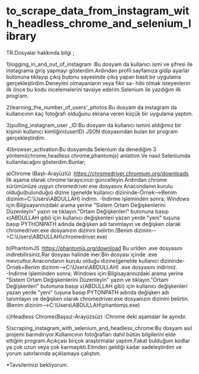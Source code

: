 # to_scrape_data_from_instagram_with_headless_chrome_and_selenium_library


TR:Dosyalar hakkında bilgi ;

1)logging_in_and_out_of_instagram :Bu dosyam da kullanıcı ismi ve şifresi ile instagrama giriş yapmayı gösterdim.Ardından profil sayfamıza
gidip ayarlar butonuna tıklayıp çıkış butonu sayesinde çıkış yapan basit bir uygulama gerçekleştirdim.Deneyimi olmayanların veya fikir sa-
hibi olmak isteyenlerin ilk önce bu kodu incelemelerini tavsiye ederim.Selenium ile yazdığım ilk program.

2)learning_the_number_of_users'_photos:Bu dosyam da instagram da kullanıcının kaç fotoğrafı olduğunu ekrana veren küçük bir uygulama yaptım.

3)pulling_instagram_user _ID:Bu dosyam da kullanıcı ismini aldığımız bir kişinin kullanıcı kimliğini(userID) JSON dosyasından bulan bir program gerçekleştirdim.

4)browser_activation:Bu dosyamda Selenium da denediğim 3 yöntemi(chrome,headless chrome,phantomjs) anlattım.Ve nasıl Seleniumda kullanılacağını gösterdim.Bunlar;

a)Chrome (Başlı-Arayüzlü) :https://chromedriver.chromium.org/downloads İlk aşama olarak chrome tarayıcınızı güncelleyin.Ardından chrome sürümünüze uygun chromedriver.exe dosyasını Anacondanın kurulu olduğu(bulunduğu) dizine (genelde kullanıcı dizininde-Örnek-->Benim dizinim=C:\Users\ABDULLAH) indirin.
-İndirme işleminden sonra;
Windows için:Bilgisayarınızdaki arama yerine "Sistem Ortam Değişkenlerini Düzenleyin" yazın ve tıklayın."Ortam Değişkenleri" butonuna basıp
x(ABDULLAH gibi) için kullanıcı değişkenleri yazan yerde "yeni" tuşuna basıp PYTHONPATH adında değişken adı tanımlayın ve değişken olarak
chromedriver.exe dosyanızın dizinini belirtin.(Benim dizinim-->C:\Users\ABDULLAH\chromedriver.exe)

b)PhantomJS :https://phantomjs.org/download Bu urlden .exe dosyasını indirebilirsiniz.Rar dosyası halinde iner.Bin dosyası içinde .exe mevcuttur.Anacondanın kurulu olduğu dizine(genelde kullanıcı dizininde-Örnek=Benim dizinim-->C:\Users\ABDULLAH) .exe dosyasını indiriniz.
-İndirme işleminden sonra;
Windows için:Bilgisayarınızdaki arama yerine "Sistem Ortam Değişkenlerini Düzenleyin" yazın ve tıklayın."Ortam Değişkenleri" butonuna basıp
x(ABDULLAH gibi) için kullanıcı değişkenleri yazan yerde "yeni" tuşuna basıp PYTONPATH adında değişken adı tanımlayın ve değişken olarak
chromedriver.exe dosyanızın dizinini belirtin.(Benim dizinim-->C:\Users\ABDULLAH\phantomjs.exe)

c)Headless Chrome(Başsız-Arayüzsüz) :Chrome deki aşamalar ile aynıdır. 

5)scraping_instagram_with_selenium_and_headless_chrome:Bu dosyam asıl projemi barındırıyor.Kullanıcının fotoğrafları dahil bütün bilgilerini elde ettiğim program.Açıkçası birçok araştırmalar yaptım.Fakat bulduğum kodlar ya çok uzun veya çok karmaşıktı.Elimden geldiği kadar sadeleştirdim ve yorum satırlarında açıklamaya çalıştım.


*Tavsilerinizi bekliyorum.
